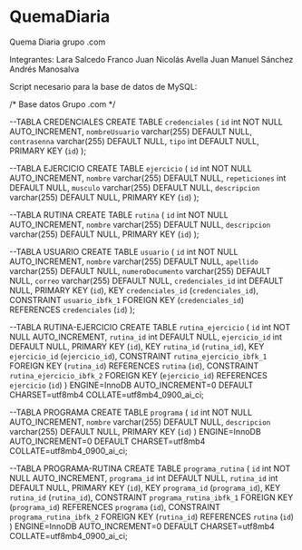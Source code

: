 # QuemaDiaria
Quema Diaria grupo .com

Integrantes:
Lara Salcedo Franco
Juan Nicolás Avella
Juan Manuel Sánchez
Andrés Manosalva

Script necesario para la base de datos de MySQL:

/*
Base datos Grupo .com
*/

--TABLA CREDENCIALES
CREATE TABLE `credenciales` (
   `id` int NOT NULL AUTO_INCREMENT,
   `nombreUsuario` varchar(255) DEFAULT NULL,
   `contrasenna` varchar(255) DEFAULT NULL,
   `tipo` int DEFAULT NULL,
   PRIMARY KEY (`id`)
 );

--TABLA EJERCICIO
CREATE TABLE `ejercicio` (
   `id` int NOT NULL AUTO_INCREMENT,
   `nombre` varchar(255) DEFAULT NULL,
   `repeticiones` int DEFAULT NULL,
   `musculo` varchar(255) DEFAULT NULL,
   `descripcion` varchar(255) DEFAULT NULL,
   PRIMARY KEY (`id`)
 );

--TABLA RUTINA
CREATE TABLE `rutina` (
   `id` int NOT NULL AUTO_INCREMENT,
   `nombre` varchar(255) DEFAULT NULL,
   `descripcion` varchar(255) DEFAULT NULL,
   PRIMARY KEY (`id`)
 );

--TABLA USUARIO
CREATE TABLE `usuario` (
   `id` int NOT NULL AUTO_INCREMENT,
   `nombre` varchar(255) DEFAULT NULL,
   `apellido` varchar(255) DEFAULT NULL,
   `numeroDocumento` varchar(255) DEFAULT NULL,
   `correo` varchar(255) DEFAULT NULL,
   `credenciales_id` int DEFAULT NULL,
   PRIMARY KEY (`id`),
   KEY `credenciales_id` (`credenciales_id`),
   CONSTRAINT `usuario_ibfk_1` FOREIGN KEY (`credenciales_id`) REFERENCES `credenciales` (`id`)
 );

--TABLA RUTINA-EJERCICIO
CREATE TABLE `rutina_ejercicio` (
  `id` int NOT NULL AUTO_INCREMENT,
  `rutina_id` int DEFAULT NULL,
  `ejercicio_id` int DEFAULT NULL,
  PRIMARY KEY (`id`),
  KEY `rutina_id` (`rutina_id`),
  KEY `ejercicio_id` (`ejercicio_id`),
  CONSTRAINT `rutina_ejercicio_ibfk_1` FOREIGN KEY (`rutina_id`) REFERENCES `rutina` (`id`),
  CONSTRAINT `rutina_ejercicio_ibfk_2` FOREIGN KEY (`ejercicio_id`) REFERENCES `ejercicio` (`id`)
) ENGINE=InnoDB AUTO_INCREMENT=0 DEFAULT CHARSET=utf8mb4 COLLATE=utf8mb4_0900_ai_ci;

--TABLA PROGRAMA
CREATE TABLE `programa` (
  `id` int NOT NULL AUTO_INCREMENT,
  `nombre` varchar(255) DEFAULT NULL,
  `descripcion` varchar(255) DEFAULT NULL,
  PRIMARY KEY (`id`)
) ENGINE=InnoDB AUTO_INCREMENT=0 DEFAULT CHARSET=utf8mb4 COLLATE=utf8mb4_0900_ai_ci;

--TABLA PROGRAMA-RUTINA
CREATE TABLE `programa_rutina` (
  `id` int NOT NULL AUTO_INCREMENT,
  `programa_id` int DEFAULT NULL,
  `rutina_id` int DEFAULT NULL,
  PRIMARY KEY (`id`),
  KEY `programa_id` (`programa_id`),
  KEY `rutina_id` (`rutina_id`),
  CONSTRAINT `programa_rutina_ibfk_1` FOREIGN KEY (`programa_id`) REFERENCES `programa` (`id`),
  CONSTRAINT `programa_rutina_ibfk_2` FOREIGN KEY (`rutina_id`) REFERENCES `rutina` (`id`)
) ENGINE=InnoDB AUTO_INCREMENT=0 DEFAULT CHARSET=utf8mb4 COLLATE=utf8mb4_0900_ai_ci;
